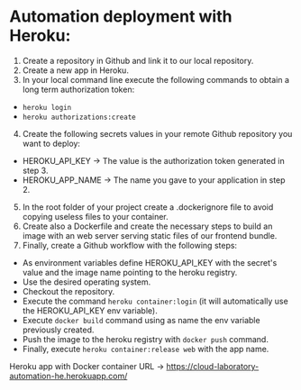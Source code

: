 # Automation deployment with Heroku:

1. Create a repository in Github and link it to our local repository.
2. Create a new app in Heroku.
3. In your local command line execute the following commands to obtain a long term authorization token:
  - ```heroku login```
  - ```heroku authorizations:create```
4. Create the following secrets values in your remote Github repository you want to deploy:
  - HEROKU_API_KEY -> The value is the authorization token generated in step 3.
  - HEROKU_APP_NAME -> The name you gave to your application in step 2.
5. In the root folder of your project create a .dockerignore file to avoid copying useless files to your container.
6. Create also a Dockerfile and create the necessary steps to build an image with an web server serving static files of our frontend bundle.  
5. Finally, create a Github workflow with the following steps:
  - As environment variables define HEROKU_API_KEY with the secret's value and the image name pointing to the heroku registry.
  - Use the desired operating system.
  - Checkout the repository.
  - Execute the command ```heroku container:login``` (it will automatically use the HEROKU_API_KEY env variable).
  - Execute ```docker build``` command using as name the env variable previously created.
  - Push the image to the heroku registry with ```docker push``` command.
  - Finally, execute ```heroku container:release web``` with the app name.

Heroku app with Docker container URL -> https://cloud-laboratory-automation-he.herokuapp.com/